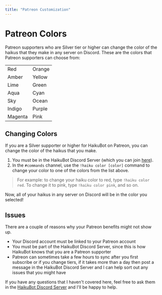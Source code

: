 ```yaml
---
title: "Patreon Customization"
---
```


# Patreon Colors

Patreon supporters who are Silver tier or higher can change the color of the haikus that they make in any server on Discord. These are the colors that Patreon supporters can choose from:

<table class="color-block-table color-patreon-table">
    <tbody>
        <tr>
            <td class="color-block color-patreon-red">Red</td>
            <td class="color-block color-patreon-orange">Orange</td>
        </tr>
        <tr>
            <td class="color-block color-patreon-amber">Amber</td>
            <td class="color-block color-patreon-yellow">Yellow</td>
        </tr>
        <tr>
            <td class="color-block color-patreon-lime">Lime</td>
            <td class="color-block color-patreon-green">Green</td>
        </tr>
        <tr>
            <td class="color-block color-patreon-aqua">Aqua</td>
            <td class="color-block color-patreon-cyan">Cyan</td>
        </tr>
        <tr>
            <td class="color-block color-patreon-sky">Sky</td>
            <td class="color-block color-patreon-ocean">Ocean</td>
        </tr>
        <tr>
            <td class="color-block color-patreon-indigo">Indigo</td>
            <td class="color-block color-patreon-purple">Purple</td>
        </tr>
        <tr>
            <td class="color-block color-patreon-magenta">Magenta</td>
            <td class="color-block color-patreon-pink">Pink</td>
        </tr>
    </tbody>
</table>

## Changing Colors

If you are a Silver supporter or higher for HaikuBot on Patreon, you can change the color of the haikus that you make.

1. You must be in the HaikuBot Discord Server (which you can join [here](https://discord.gg/Cm5v93M)).
1. In the `#commands` channel, use the `!haiku color [color]` command to change your color to one of the colors from the list above.

>For example: to change your haiku color to red, type `!haiku color red`. To change it to pink, type `!haiku color pink`, and so on.

Now, all of your haikus in any server on Discord will be in the color you selected!

## Issues

There are a couple of reasons why your Patreon benefits might not show up.

- Your Discord account must be linked to your Patreon account
- You must be part of the HaikuBot Discord Server, since this is how HaikuBot knows that you are a Patreon supporter
- Patreon can sometimes take a few hours to sync after you first subscribe or if you change tiers, if it takes more than a day then post a message in the HaikuBot Discord Server and I can help sort out any issues that you might have

If you have any questions that I haven't covered here, feel free to ask them in the [HaikuBot Discord Server](https://discord.gg/Cm5v93M) and I'll be happy to help.
